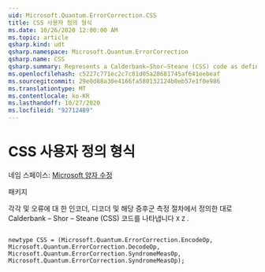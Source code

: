```yaml
---
uid: Microsoft.Quantum.ErrorCorrection.CSS
title: CSS 사용자 정의 형식
ms.date: 10/26/2020 12:00:00 AM
ms.topic: article
qsharp.kind: udt
qsharp.namespace: Microsoft.Quantum.ErrorCorrection
qsharp.name: CSS
qsharp.summary: Represents a Calderbank–Shor–Steane (CSS) code as defined by its encoder, decoder, and its syndrome measurement procedures for `X` and `Z` errors, respectively.
ms.openlocfilehash: c5227c771ec2c7c81d05a28681745af641eebeaf
ms.sourcegitcommit: 29e0d88a30e4166fa580132124b0eb57e1f0e986
ms.translationtype: MT
ms.contentlocale: ko-KR
ms.lasthandoff: 10/27/2020
ms.locfileid: "92712489"
---
```

# <a name="css-user-defined-type"></a>CSS 사용자 정의 형식

네임 스페이스: [Microsoft 양자 수정](xref:Microsoft.Quantum.ErrorCorrection)

패키지 [](https://nuget.org/packages/)


각각 및 오류에 대 한 인코더, 디코더 및 해당 증후군 측정 절차에서 정의한 대로 Calderbank – Shor – Steane (CSS) 코드를 나타냅니다 `X` `Z` .

```qsharp

newtype CSS = (Microsoft.Quantum.ErrorCorrection.EncodeOp, Microsoft.Quantum.ErrorCorrection.DecodeOp, Microsoft.Quantum.ErrorCorrection.SyndromeMeasOp, Microsoft.Quantum.ErrorCorrection.SyndromeMeasOp);
```

